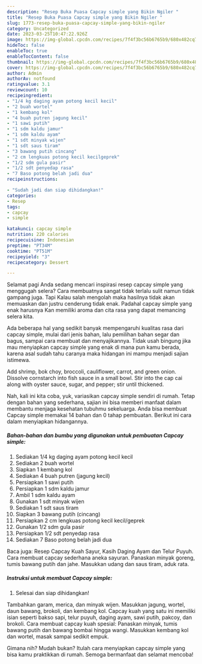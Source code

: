 ```yaml
---
description: "Resep Buka Puasa Capcay simple yang Bikin Ngiler "
title: "Resep Buka Puasa Capcay simple yang Bikin Ngiler "
slug: 1773-resep-buka-puasa-capcay-simple-yang-bikin-ngiler
category: Uncategorized
date: 2023-03-25T10:47:22.926Z
image: https://img-global.cpcdn.com/recipes/7f4f3bc56b6765b9/680x482cq70/capcay-simple-foto-resep-utama.jpg
hideToc: false
enableToc: true
enableTocContent: false
thumbnail: https://img-global.cpcdn.com/recipes/7f4f3bc56b6765b9/680x482cq70/capcay-simple-foto-resep-utama.jpg
cover: https://img-global.cpcdn.com/recipes/7f4f3bc56b6765b9/680x482cq70/capcay-simple-foto-resep-utama.jpg
author: Admin
authorAv: notfound
ratingvalue: 3.1
reviewcount: 10
recipeingredient:
- "1/4 kg daging ayam potong kecil kecil"
- "2 buah wortel"
- "1 kembang kol"
- "4 buah putren jagung kecil"
- "1 sawi putih"
- "1 sdm kaldu jamur"
- "1 sdm kaldu ayam"
- "1 sdt minyak wijen"
- "1 sdt saus tiram"
- "3 bawang putih cincang"
- "2 cm lengkuas potong kecil kecilgeprek"
- "1/2 sdm gula pasir"
- "1/2 sdt penyedap rasa"
- "7 Baso potong belah jadi dua"
recipeinstructions:

- "Sudah jadi dan siap dihidangkan!"
categories:
- Resep
tags:
- capcay
- simple

katakunci: capcay simple 
nutrition: 220 calories
recipecuisine: Indonesian
preptime: "PT34M"
cooktime: "PT51M"
recipeyield: "3"
recipecategory: Dessert

---
```



Selamat pagi Anda sedang mencari inspirasi resep capcay simple yang menggugah selera? Cara membuatnya sangat tidak terlalu sulit namun tidak gampang juga. Tapi Kalau salah mengolah maka hasilnya tidak akan memuaskan dan justru cenderung tidak enak. Padahal capcay simple yang enak harusnya Kan memiliki aroma dan cita rasa yang dapat memancing selera kita.


Ada beberapa hal yang sedikit banyak mempengaruhi kualitas rasa dari capcay simple, mulai dari jenis bahan, lalu pemilihan bahan segar dan bagus, sampai cara membuat dan menyajikannya. Tidak usah bingung jika mau menyiapkan capcay simple yang enak di mana pun kamu berada, karena asal sudah tahu caranya maka hidangan ini mampu menjadi sajian istimewa.

Add shrimp, bok choy, broccoli, cauliflower, carrot, and green onion. Dissolve cornstarch into fish sauce in a small bowl. Stir into the cap cai along with oyster sauce, sugar, and pepper; stir until thickened.


Nah, kali ini kita coba, yuk, variasikan capcay simple sendiri di rumah. Tetap dengan bahan yang sederhana, sajian ini bisa memberi manfaat dalam membantu menjaga kesehatan tubuhmu sekeluarga. Anda bisa membuat Capcay simple memakai 14 bahan dan 0 tahap pembuatan. Berikut ini cara dalam menyiapkan hidangannya.

<!--inarticleads1-->

##### Bahan-bahan dan bumbu yang digunakan untuk pembuatan Capcay simple:

1. Sediakan 1/4 kg daging ayam potong kecil kecil
1. Sediakan 2 buah wortel
1. Siapkan 1 kembang kol
1. Sediakan 4 buah putren (jagung kecil)
1. Persiapkan 1 sawi putih
1. Persiapkan 1 sdm kaldu jamur
1. Ambil 1 sdm kaldu ayam
1. Gunakan 1 sdt minyak wijen
1. Sediakan 1 sdt saus tiram
1. Siapkan 3 bawang putih (cincang)
1. Persiapkan 2 cm lengkuas potong kecil kecil/geprek
1. Gunakan 1/2 sdm gula pasir
1. Persiapkan 1/2 sdt penyedap rasa
1. Sediakan 7 Baso potong belah jadi dua


Baca juga: Resep Capcay Kuah Sayur, Kasih Daging Ayam dan Telur Puyuh. Cara membuat capcay sederhana aneka sayuran. Panaskan minyak goreng, tumis bawang putih dan jahe. Masukkan udang dan saus tiram, aduk rata. 

<!--inarticleads2-->

##### Instruksi untuk membuat Capcay simple:


1. Selesai dan siap dihidangkan!

Tambahkan garam, merica, dan minyak wijen. Masukkan jagung, wortel, daun bawang, brokoli, dan kembang kol. Capcay kuah yang satu ini memiliki isian seperti bakso sapi, telur puyuh, daging ayam, sawi putih, pakcoy, dan brokoli. Cara membuat capcay kuah spesial: Panaskan minyak, tumis bawang putih dan bawang bombai hingga wangi. Masukkan kembang kol dan wortel, masak sampai sedikit empuk. 

Gimana nih? Mudah bukan? Itulah cara menyiapkan capcay simple yang bisa kamu praktikkan di rumah. Semoga bermanfaat dan selamat mencoba!
